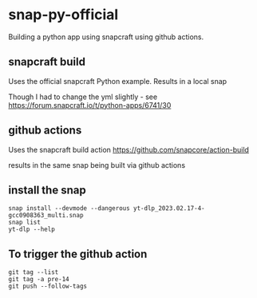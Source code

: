 # snap-py-official

Building a python app using snapcraft using github actions.

## snapcraft build

Uses the official snapcraft Python example.
Results in a local snap

Though I had to change the yml slightly - see https://forum.snapcraft.io/t/python-apps/6741/30 

## github actions

Uses the snapcraft build action
https://github.com/snapcore/action-build

results in the same snap being built via github actions

## install the snap

	snap install --devmode --dangerous yt-dlp_2023.02.17-4-gcc0908363_multi.snap
	snap list
	yt-dlp --help

## To trigger the github action

	git tag --list
	git tag -a pre-14
	git push --follow-tags


